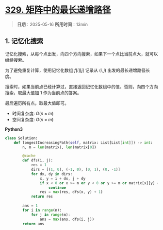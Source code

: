 # [329. 矩阵中的最长递增路径](https://leetcode.cn/problems/longest-increasing-path-in-a-matrix/description/)

> **日期**：2025-05-16
> **所用时间**：13min

## 1. 记忆化搜索

记忆化搜索，从每个点出发，向四个方向搜索，如果下一个点比当前点大，就可以继续搜索。

为了避免重复计算，使用记忆化数组 $f[i][j]$ 记录从 $(i,j)$ 出发的最长递增路径长度。

搜索时，如果当前点已经计算过，直接返回记忆化数组中的值。否则，向四个方向搜索，取最大值加 1 作为当前点的答案。

最后遍历所有点，取最大值即可。

- 时间复杂度: $O(n \times m)$
- 空间复杂度: $O(n \times m)$

**Python3**

```python
class Solution:
    def longestIncreasingPath(self, matrix: List[List[int]]) -> int:
        n, m = len(matrix), len(matrix[0])

        @cache
        def dfs(i, j):
            res = 1
            dirs = [(1, 0), (-1, 0), (0, 1), (0, -1)]
            for dx, dy in dirs:
                x, y = i + dx, j + dy
                if x < 0 or x >= n or y < 0 or y >= m or matrix[x][y] <= matrix[i][j]:
                    continue
                res = max(res, dfs(x, y) + 1)
            return res
    
        ans = 1
        for i in range(n):
            for j in range(m):
                ans = max(ans, dfs(i, j))
        return ans
```